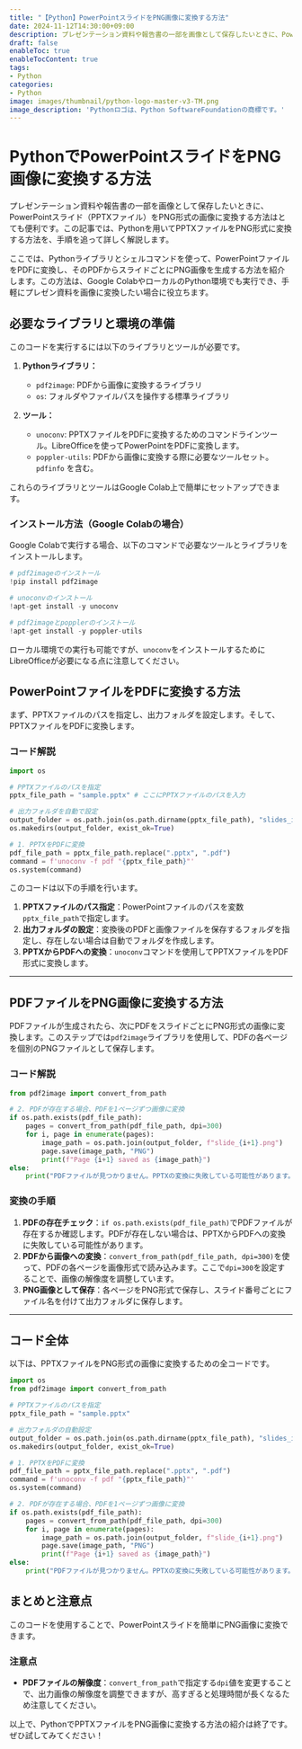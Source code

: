 ```yaml
---
title: "【Python】PowerPointスライドをPNG画像に変換する方法"
date: 2024-11-12T14:30:00+09:00
description: プレゼンテーション資料や報告書の一部を画像として保存したいときに、PowerPointスライド（PPTXファイル）をPNG形式の画像に変換する方法はとても便利です。この記事では、Pythonを用いてPPTXファイルをPNG形式に変換する方法を、手順を追って詳しく解説します。
draft: false
enableToc: true
enableTocContent: true
tags: 
- Python
categories: 
- Python
image: images/thumbnail/python-logo-master-v3-TM.png
image_description: 'Pythonロゴは、Python SoftwareFoundationの商標です。'
---
```


# PythonでPowerPointスライドをPNG画像に変換する方法

プレゼンテーション資料や報告書の一部を画像として保存したいときに、PowerPointスライド（PPTXファイル）をPNG形式の画像に変換する方法はとても便利です。この記事では、Pythonを用いてPPTXファイルをPNG形式に変換する方法を、手順を追って詳しく解説します。

ここでは、Pythonライブラリとシェルコマンドを使って、PowerPointファイルをPDFに変換し、そのPDFからスライドごとにPNG画像を生成する方法を紹介します。この方法は、Google ColabやローカルのPython環境でも実行でき、手軽にプレゼン資料を画像に変換したい場合に役立ちます。

## 必要なライブラリと環境の準備

このコードを実行するには以下のライブラリとツールが必要です。

1. **Pythonライブラリ：**
   - `pdf2image`: PDFから画像に変換するライブラリ
   - `os`: フォルダやファイルパスを操作する標準ライブラリ

2. **ツール：**
   - `unoconv`: PPTXファイルをPDFに変換するためのコマンドラインツール。LibreOfficeを使ってPowerPointをPDFに変換します。
   - `poppler-utils`: PDFから画像に変換する際に必要なツールセット。`pdfinfo` を含む。

これらのライブラリとツールはGoogle Colab上で簡単にセットアップできます。

### インストール方法（Google Colabの場合）

Google Colabで実行する場合、以下のコマンドで必要なツールとライブラリをインストールします。

```python
# pdf2imageのインストール
!pip install pdf2image

# unoconvのインストール
!apt-get install -y unoconv

# pdf2imageとpopplerのインストール
!apt-get install -y poppler-utils
```

ローカル環境での実行も可能ですが、`unoconv`をインストールするためにLibreOfficeが必要になる点に注意してください。

## PowerPointファイルをPDFに変換する方法

まず、PPTXファイルのパスを指定し、出力フォルダを設定します。そして、PPTXファイルをPDFに変換します。

### コード解説

```python
import os

# PPTXファイルのパスを指定
pptx_file_path = "sample.pptx" # ここにPPTXファイルのパスを入力

# 出力フォルダを自動で設定
output_folder = os.path.join(os.path.dirname(pptx_file_path), "slides_images")
os.makedirs(output_folder, exist_ok=True)

# 1. PPTXをPDFに変換
pdf_file_path = pptx_file_path.replace(".pptx", ".pdf")
command = f'unoconv -f pdf "{pptx_file_path}"'
os.system(command)
```

このコードは以下の手順を行います。

1. **PPTXファイルのパス指定**：PowerPointファイルのパスを変数`pptx_file_path`で指定します。
2. **出力フォルダの設定**：変換後のPDFと画像ファイルを保存するフォルダを指定し、存在しない場合は自動でフォルダを作成します。
3. **PPTXからPDFへの変換**：`unoconv`コマンドを使用してPPTXファイルをPDF形式に変換します。

---

## PDFファイルをPNG画像に変換する方法

PDFファイルが生成されたら、次にPDFをスライドごとにPNG形式の画像に変換します。このステップでは`pdf2image`ライブラリを使用して、PDFの各ページを個別のPNGファイルとして保存します。

### コード解説

```python
from pdf2image import convert_from_path

# 2. PDFが存在する場合、PDFを1ページずつ画像に変換
if os.path.exists(pdf_file_path):
    pages = convert_from_path(pdf_file_path, dpi=300)
    for i, page in enumerate(pages):
        image_path = os.path.join(output_folder, f"slide_{i+1}.png")
        page.save(image_path, "PNG")
        print(f"Page {i+1} saved as {image_path}")
else:
    print("PDFファイルが見つかりません。PPTXの変換に失敗している可能性があります。")
```

### 変換の手順

1. **PDFの存在チェック**：`if os.path.exists(pdf_file_path)`でPDFファイルが存在するか確認します。PDFが存在しない場合は、PPTXからPDFへの変換に失敗している可能性があります。
2. **PDFから画像への変換**：`convert_from_path(pdf_file_path, dpi=300)`を使って、PDFの各ページを画像形式で読み込みます。ここで`dpi=300`を設定することで、画像の解像度を調整しています。
3. **PNG画像として保存**：各ページをPNG形式で保存し、スライド番号ごとにファイル名を付けて出力フォルダに保存します。

---

## コード全体

以下は、PPTXファイルをPNG形式の画像に変換するための全コードです。

```python
import os
from pdf2image import convert_from_path

# PPTXファイルのパスを指定
pptx_file_path = "sample.pptx"

# 出力フォルダの自動設定
output_folder = os.path.join(os.path.dirname(pptx_file_path), "slides_images")
os.makedirs(output_folder, exist_ok=True)

# 1. PPTXをPDFに変換
pdf_file_path = pptx_file_path.replace(".pptx", ".pdf")
command = f'unoconv -f pdf "{pptx_file_path}"'
os.system(command)

# 2. PDFが存在する場合、PDFを1ページずつ画像に変換
if os.path.exists(pdf_file_path):
    pages = convert_from_path(pdf_file_path, dpi=300)
    for i, page in enumerate(pages):
        image_path = os.path.join(output_folder, f"slide_{i+1}.png")
        page.save(image_path, "PNG")
        print(f"Page {i+1} saved as {image_path}")
else:
    print("PDFファイルが見つかりません。PPTXの変換に失敗している可能性があります。")
```

## まとめと注意点

このコードを使用することで、PowerPointスライドを簡単にPNG画像に変換できます。

### 注意点
- **PDFファイルの解像度**：`convert_from_path`で指定する`dpi`値を変更することで、出力画像の解像度を調整できますが、高すぎると処理時間が長くなるため注意してください。

以上で、PythonでPPTXファイルをPNG画像に変換する方法の紹介は終了です。ぜひ試してみてください！
